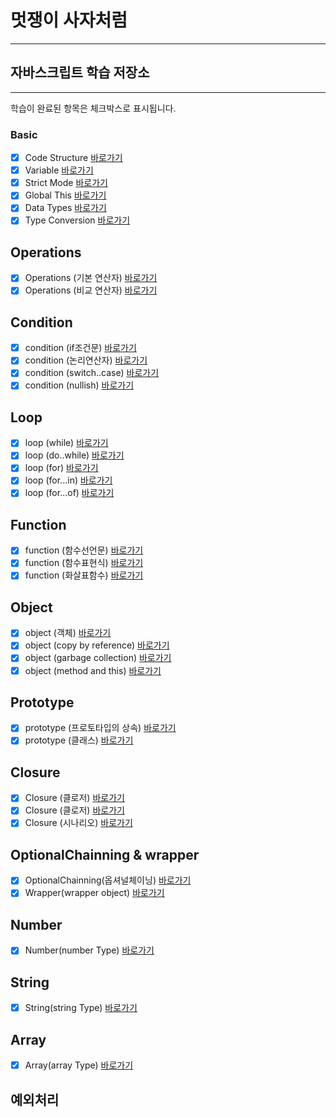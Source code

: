 # 멋쟁이 사자처럼

---

## 자바스크립트 학습 저장소

---

학습이 완료된 항목은 체크박스로 표시됩니다.

### Basic

- [x] Code Structure [바로가기](https://github.com/gobeeisfree/lion-javascript/blob/01.core/client/chapter/core/01.codeStructure.js)
- [x] Variable [바로가기](https://github.com/gobeeisfree/lion-javascript/blob/01.core/client/chapter/core/02.variables.js)
- [x] Strict Mode [바로가기](https://github.com/gobeeisfree/lion-javascript/blob/01.core/client/chapter/core/03.strictMode.js)
- [x] Global This [바로가기](https://github.com/gobeeisfree/lion-javascript/blob/01.core/client/chapter/core/04.globalThis.js)
- [x] Data Types [바로가기](https://github.com/gobeeisfree/lion-javascript/blob/01.core/client/chapter/core/05.dataTypes.js)
- [x] Type Conversion [바로가기](https://github.com/gobeeisfree/lion-javascript/blob/01.core/client/chapter/core/06.typeConversion.js)

## Operations

- [x] Operations (기본 연산자) [바로가기](https://github.com/gobeeisfree/lion-javascript/blob/01.core/client/chapter/core/07-1.operations.js)
- [x] Operations (비교 연산자) [바로가기](https://github.com/gobeeisfree/lion-javascript/blob/01.core/client/chapter/core/07-2.operations.js)

## Condition

- [x] condition (if조건문) [바로가기](https://github.com/gobeeisfree/lion-javascript/blob/01.core/client/chapter/core/08-1.condition.js)
- [x] condition (논리연산자) [바로가기](https://github.com/gobeeisfree/lion-javascript/blob/01.core/client/chapter/core/08-2.condition.js)
- [x] condition (switch..case) [바로가기](https://github.com/gobeeisfree/lion-javascript/blob/01.core/client/chapter/core/08-3.condition.js)
- [x] condition (nullish) [바로가기](https://github.com/gobeeisfree/lion-javascript/blob/01.core/client/chapter/core/08-4.condition.js)

## Loop

- [x] loop (while) [바로가기](https://github.com/gobeeisfree/lion-javascript/blob/01.core/client/chapter/core/09-1.loop.js)
- [x] loop (do..while) [바로가기](https://github.com/gobeeisfree/lion-javascript/blob/01.core/client/chapter/core/09-2.loop.js)
- [x] loop (for) [바로가기](https://github.com/gobeeisfree/lion-javascript/blob/01.core/client/chapter/core/09-3.loop.js)
- [x] loop (for...in) [바로가기](https://github.com/gobeeisfree/lion-javascript/blob/01.core/client/chapter/core/09-4.loop.js)
- [x] loop (for...of) [바로가기](https://github.com/gobeeisfree/lion-javascript/blob/01.core/client/chapter/core/09-5.loop.js)

## Function

- [x] function (함수선언문) [바로가기](https://github.com/gobeeisfree/lion-javascript/blob/01.core/client/chapter/core/10-1.function.js)
- [x] function (함수표현식) [바로가기](https://github.com/gobeeisfree/lion-javascript/blob/01.core/client/chapter/core/10-2.function.js)
- [x] function (화살표함수) [바로가기](https://github.com/gobeeisfree/lion-javascript/blob/01.core/client/chapter/core/10-3.function.js)

## Object

- [x] object (객체) [바로가기](https://github.com/gobeeisfree/lion-javascript/blob/01.core/client/chapter/core/11-1.object.js)
- [x] object (copy by reference) [바로가기](https://github.com/gobeeisfree/lion-javascript/blob/01.core/client/chapter/core/11-2.object.js)
- [x] object (garbage collection) [바로가기](https://github.com/gobeeisfree/lion-javascript/blob/01.core/client/chapter/core/11-3.object.js)
- [x] object (method and this) [바로가기](https://github.com/gobeeisfree/lion-javascript/blob/01.core/client/chapter/core/11-4.object.js)

## Prototype

- [x] prototype (프로토타입의 상속) [바로가기](https://github.com/gobeeisfree/lion-javascript/blob/01.core/client/chapter/core/12.prototype.js)
- [x] prototype (클래스) [바로가기](https://github.com/gobeeisfree/lion-javascript/blob/01.core/client/chapter/core/13.classes.js)

## Closure

- [x] Closure (클로저) [바로가기](https://github.com/gobeeisfree/lion-javascript/blob/01.core/client/chapter/core/14-1.closure.js)
- [x] Closure (클로저) [바로가기](https://github.com/gobeeisfree/lion-javascript/blob/01.core/client/chapter/core/14-1.closure.js)
- [x] Closure (시나리오) [바로가기](https://github.com/gobeeisfree/lion-javascript/blob/01.core/client/chapter/core/14-2.closure.js)

## OptionalChainning & wrapper

- [x] OptionalChainning(옵셔널체이닝) [바로가기](https://github.com/gobeeisfree/lion-javascript/blob/01.core/client/chapter/core/15.OptionalChainning.js)
- [x] Wrapper(wrapper object) [바로가기](https://github.com/gobeeisfree/lion-javascript/blob/01.core/client/chapter/core/16.wrapper.js)

## Number

- [x] Number(number Type) [바로가기](https://github.com/gobeeisfree/lion-javascript/blob/01.core/client/chapter/core/17.number.js)

## String

- [x] String(string Type) [바로가기](https://github.com/gobeeisfree/lion-javascript/blob/01.core/client/chapter/core/18.string.js)

## Array

- [x] Array(array Type) [바로가기](https://github.com/gobeeisfree/lion-javascript/blob/01.core/client/chapter/core/19.array.js)

## 예외처리

